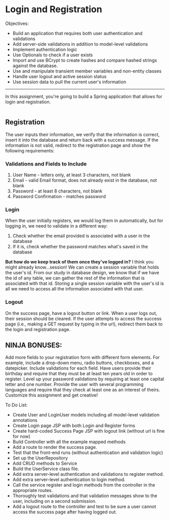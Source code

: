 <h1>Login and Registration</h1>

<p>Objectives:</p>
<ul>
    <li>Build an application that requires both user authentication and validations</li>
    <li>Add server-side validations in addition to model-level validations</li>
    <li>Implement authentication logic</li>
    <li>Use Optionals to check if a user exists</li>
    <li>Import and use BCrypt to create hashes and compare hashed strings against the database.</li>
    <li>Use and manipulate transient member variables and non-entity classes</li>
    <li>Handle user logout and active session status</li>
    <li>Use session data to pull the current user's information</li>
</ul>

<hr/>

<p>In this assignment, you're going to build a Spring application that allows for login and registration.</p>

<img src=""/>

<h2>Registration</h2>

<p>The user inputs their information, we verify that the information is correct, insert it into the database and return back with a success message. If the information is not valid, redirect to the registration page and show the following requirements:</p>

<h3>Validations and Fields to Include</h3>
<ol>
    <li>User Name - letters only, at least 3 characters, not blank</li>
    <li>Email - valid Email format, does not already exist in the database, not blank</li>
    <li>Password - at least 8 characters, not blank</li>
    <li>Password Confirmation - matches password</li>
</ol>

<h3>Login</h3>

<p>When the user initially registers, we would log them in automatically, but for logging in, we need to validate in a different way:</p>
<ol>
    <li>Check whether the email provided is associated with a user in the database</li>
    <li>If it is, check whether the password matches what's saved in the database</li>
</ol>

<p><strong>But how do we keep track of them once they've logged in?</strong> I think you might already know...session! We can create a session variable that holds the user's id. From our study in database design, we know that if we have the id of any table, we can gather the rest of the information that is associated with that id. Storing a single session variable with the user's id is all we need to access all the information associated with that user.</p>

<h3>Logout</h3>

<p>On the success page, have a logout button or link. When a user logs out, their session should be cleared. If the user attempts to access the success page (i.e., making a GET request by typing in the url), redirect them back to the login and registration page.</p>

<h2>NINJA BONUSES:</h2>

<p>Add more fields to your registration form with different form elements. For example, include a drop-down menu, radio buttons, checkboxes, and a datepicker. Include validations for each field. Have users provide their birthday and require that they must be at least ten years old in order to register. Level up your password validations by requiring at least one capital letter and one number. Provide the user with several programming languages and require that they check at least one as an interest of theirs. Customize this assignment and get creative!</p>

<p>To Do List:</p>
<ul>
    <li>Create User and LoginUser models including all model-level validation annotations</li>
    <li>Create Login page JSP with both Login and Register forms</li>
    <li>Create hard-coded Success Page JSP with logout link (without url is fine for now)</li>
    <li>Build Controller with all the example mapped methods</li>
    <li>Add a route to render the success page.</li>
    <li>Test that the front-end runs (without authentication and validation logic)</li>
    <li>Set up the UserRepository</li>
    <li>Add CRUD methods to Service</li>
    <li>Build the UserService class file.</li>
    <li>Add extra server-level authentication and validations to register method.</li>
    <li>Add extra server-level authentication to login method.</li>
    <li>Call the service register and login methods from the controller in the appropriate routes.</li>
    <li>Thoroughly test validations and that validation messages show to the user, including on a second submission.</li>
    <li>Add a logout route to the controller and test to be sure a user cannot access the success page after having logged out.</li>
</ul>


